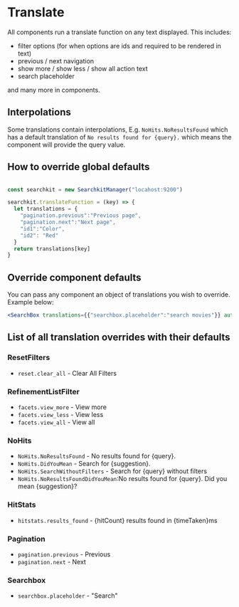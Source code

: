 # Translate

All components run a translate function on any text displayed. This includes:

- filter options (for when options are ids and required to be rendered in text)
- previous / next navigation
- show more / show less / show all action text
- search placeholder

and many more in components.

## Interpolations
Some translations contain interpolations, E.g. `NoHits.NoResultsFound` which has a default translation of `No results found for {query}.` which means the component will provide the query value.

## How to override global defaults
```js

const searchkit = new SearchkitManager("locahost:9200")

searchkit.translateFunction = (key) => {
  let translations = {
    "pagination.previous":"Previous page",
    "pagination.next":"Next page",
    "id1":"Color",
    "id2": "Red"
  }
  return translations[key]
}
```

## Override component defaults

You can pass any component an object of translations you wish to override. Example below:

```jsx
<SearchBox translations={{"searchbox.placeholder":"search movies"}} autofocus={true} searchOnChange={true} queryFields={["actors^1","type^2","languages","title^5", "genres^2"]}/>
```

## List of all translation overrides with their defaults

### ResetFilters
- `reset.clear_all` - Clear All Filters

### RefinementListFilter
- `facets.view_more` - View more
- `facets.view_less` - View less
- `facets.view_all` - View all

### NoHits
- `NoHits.NoResultsFound` - No results found for {query}.
- `NoHits.DidYouMean` - Search for {suggestion}.
- `NoHits.SearchWithoutFilters` - Search for {query} without filters
- `NoHits.NoResultsFoundDidYouMean`:No results found for {query}. Did you mean {suggestion}?

### HitStats
- `hitstats.results_found` - {hitCount} results found in {timeTaken}ms

### Pagination
- `pagination.previous` - Previous
- `pagination.next` - Next

### Searchbox
- `searchbox.placeholder` - "Search"
